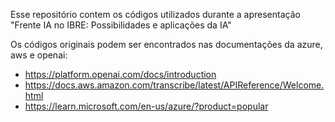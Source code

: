 Esse repositório contem os códigos utilizados durante a apresentação "Frente IA no IBRE: Possibilidades e aplicações da IA"

Os códigos originais podem ser encontrados nas documentações da azure, aws e openai:

- https://platform.openai.com/docs/introduction
- https://docs.aws.amazon.com/transcribe/latest/APIReference/Welcome.html
- https://learn.microsoft.com/en-us/azure/?product=popular
